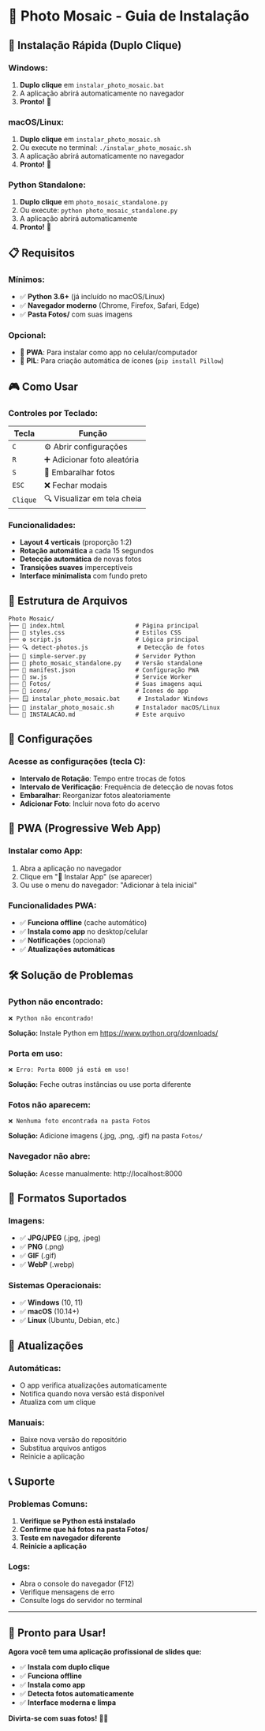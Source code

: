 # 📸 Photo Mosaic - Guia de Instalação

## 🚀 Instalação Rápida (Duplo Clique)

### **Windows:**
1. **Duplo clique** em `instalar_photo_mosaic.bat`
2. A aplicação abrirá automaticamente no navegador
3. **Pronto!** 🎉

### **macOS/Linux:**
1. **Duplo clique** em `instalar_photo_mosaic.sh`
2. Ou execute no terminal: `./instalar_photo_mosaic.sh`
3. A aplicação abrirá automaticamente no navegador
4. **Pronto!** 🎉

### **Python Standalone:**
1. **Duplo clique** em `photo_mosaic_standalone.py`
2. Ou execute: `python photo_mosaic_standalone.py`
3. A aplicação abrirá automaticamente
4. **Pronto!** 🎉

## 📋 Requisitos

### **Mínimos:**
- ✅ **Python 3.6+** (já incluído no macOS/Linux)
- ✅ **Navegador moderno** (Chrome, Firefox, Safari, Edge)
- ✅ **Pasta Fotos/** com suas imagens

### **Opcional:**
- 📱 **PWA**: Para instalar como app no celular/computador
- 🎨 **PIL**: Para criação automática de ícones (`pip install Pillow`)

## 🎮 Como Usar

### **Controles por Teclado:**
| Tecla | Função |
|-------|--------|
| `C` | ⚙️ Abrir configurações |
| `R` | ➕ Adicionar foto aleatória |
| `S` | 🔄 Embaralhar fotos |
| `ESC` | ❌ Fechar modais |
| `Clique` | 🔍 Visualizar em tela cheia |

### **Funcionalidades:**
- **Layout 4 verticais** (proporção 1:2)
- **Rotação automática** a cada 15 segundos
- **Detecção automática** de novas fotos
- **Transições suaves** imperceptíveis
- **Interface minimalista** com fundo preto

## 📁 Estrutura de Arquivos

```
Photo Mosaic/
├── 📄 index.html                    # Página principal
├── 🎨 styles.css                    # Estilos CSS
├── ⚙️ script.js                     # Lógica principal
├── 🔍 detect-photos.js              # Detecção de fotos
├── 🐍 simple-server.py              # Servidor Python
├── 🚀 photo_mosaic_standalone.py    # Versão standalone
├── 📱 manifest.json                 # Configuração PWA
├── 🔧 sw.js                         # Service Worker
├── 📁 Fotos/                        # Suas imagens aqui
├── 📁 icons/                        # Ícones do app
├── 🪟 instalar_photo_mosaic.bat     # Instalador Windows
├── 🐧 instalar_photo_mosaic.sh      # Instalador macOS/Linux
└── 📖 INSTALACAO.md                 # Este arquivo
```

## 🔧 Configurações

### **Acesse as configurações (tecla C):**
- **Intervalo de Rotação**: Tempo entre trocas de fotos
- **Intervalo de Verificação**: Frequência de detecção de novas fotos
- **Embaralhar**: Reorganizar fotos aleatoriamente
- **Adicionar Foto**: Incluir nova foto do acervo

## 📱 PWA (Progressive Web App)

### **Instalar como App:**
1. Abra a aplicação no navegador
2. Clique em "📱 Instalar App" (se aparecer)
3. Ou use o menu do navegador: "Adicionar à tela inicial"

### **Funcionalidades PWA:**
- ✅ **Funciona offline** (cache automático)
- ✅ **Instala como app** no desktop/celular
- ✅ **Notificações** (opcional)
- ✅ **Atualizações automáticas**

## 🛠️ Solução de Problemas

### **Python não encontrado:**
```
❌ Python não encontrado!
```
**Solução:** Instale Python em https://www.python.org/downloads/

### **Porta em uso:**
```
❌ Erro: Porta 8000 já está em uso!
```
**Solução:** Feche outras instâncias ou use porta diferente

### **Fotos não aparecem:**
```
❌ Nenhuma foto encontrada na pasta Fotos
```
**Solução:** Adicione imagens (.jpg, .png, .gif) na pasta `Fotos/`

### **Navegador não abre:**
**Solução:** Acesse manualmente: http://localhost:8000

## 🎯 Formatos Suportados

### **Imagens:**
- ✅ **JPG/JPEG** (.jpg, .jpeg)
- ✅ **PNG** (.png)
- ✅ **GIF** (.gif)
- ✅ **WebP** (.webp)

### **Sistemas Operacionais:**
- ✅ **Windows** (10, 11)
- ✅ **macOS** (10.14+)
- ✅ **Linux** (Ubuntu, Debian, etc.)

## 🚀 Atualizações

### **Automáticas:**
- O app verifica atualizações automaticamente
- Notifica quando nova versão está disponível
- Atualiza com um clique

### **Manuais:**
- Baixe nova versão do repositório
- Substitua arquivos antigos
- Reinicie a aplicação

## 📞 Suporte

### **Problemas Comuns:**
1. **Verifique se Python está instalado**
2. **Confirme que há fotos na pasta Fotos/**
3. **Teste em navegador diferente**
4. **Reinicie a aplicação**

### **Logs:**
- Abra o console do navegador (F12)
- Verifique mensagens de erro
- Consulte logs do servidor no terminal

---

## 🎉 **Pronto para Usar!**

**Agora você tem uma aplicação profissional de slides que:**
- ✅ **Instala com duplo clique**
- ✅ **Funciona offline**
- ✅ **Instala como app**
- ✅ **Detecta fotos automaticamente**
- ✅ **Interface moderna e limpa**

**Divirta-se com suas fotos!** 📸✨ 